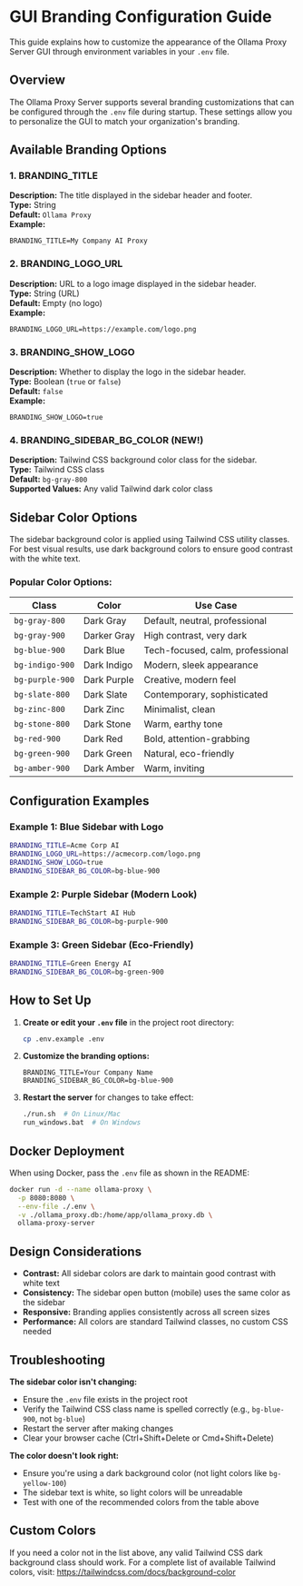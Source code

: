# GUI Branding Configuration Guide

This guide explains how to customize the appearance of the Ollama Proxy Server GUI through environment variables in your `.env` file.

## Overview

The Ollama Proxy Server supports several branding customizations that can be configured through the `.env` file during startup. These settings allow you to personalize the GUI to match your organization's branding.

## Available Branding Options

### 1. BRANDING_TITLE
**Description:** The title displayed in the sidebar header and footer.  
**Type:** String  
**Default:** `Ollama Proxy`  
**Example:**
```
BRANDING_TITLE=My Company AI Proxy
```

### 2. BRANDING_LOGO_URL
**Description:** URL to a logo image displayed in the sidebar header.  
**Type:** String (URL)  
**Default:** Empty (no logo)  
**Example:**
```
BRANDING_LOGO_URL=https://example.com/logo.png
```

### 3. BRANDING_SHOW_LOGO
**Description:** Whether to display the logo in the sidebar header.  
**Type:** Boolean (`true` or `false`)  
**Default:** `false`  
**Example:**
```
BRANDING_SHOW_LOGO=true
```

### 4. BRANDING_SIDEBAR_BG_COLOR (NEW!)
**Description:** Tailwind CSS background color class for the sidebar.  
**Type:** Tailwind CSS class  
**Default:** `bg-gray-800`  
**Supported Values:** Any valid Tailwind dark color class  

## Sidebar Color Options

The sidebar background color is applied using Tailwind CSS utility classes. For best visual results, use dark background colors to ensure good contrast with the white text.

### Popular Color Options:

| Class | Color | Use Case |
|-------|-------|----------|
| `bg-gray-800` | Dark Gray | Default, neutral, professional |
| `bg-gray-900` | Darker Gray | High contrast, very dark |
| `bg-blue-900` | Dark Blue | Tech-focused, calm, professional |
| `bg-indigo-900` | Dark Indigo | Modern, sleek appearance |
| `bg-purple-900` | Dark Purple | Creative, modern feel |
| `bg-slate-800` | Dark Slate | Contemporary, sophisticated |
| `bg-zinc-800` | Dark Zinc | Minimalist, clean |
| `bg-stone-800` | Dark Stone | Warm, earthy tone |
| `bg-red-900` | Dark Red | Bold, attention-grabbing |
| `bg-green-900` | Dark Green | Natural, eco-friendly |
| `bg-amber-900` | Dark Amber | Warm, inviting |

## Configuration Examples

### Example 1: Blue Sidebar with Logo
```bash
BRANDING_TITLE=Acme Corp AI
BRANDING_LOGO_URL=https://acmecorp.com/logo.png
BRANDING_SHOW_LOGO=true
BRANDING_SIDEBAR_BG_COLOR=bg-blue-900
```

### Example 2: Purple Sidebar (Modern Look)
```bash
BRANDING_TITLE=TechStart AI Hub
BRANDING_SIDEBAR_BG_COLOR=bg-purple-900
```

### Example 3: Green Sidebar (Eco-Friendly)
```bash
BRANDING_TITLE=Green Energy AI
BRANDING_SIDEBAR_BG_COLOR=bg-green-900
```

## How to Set Up

1. **Create or edit your `.env` file** in the project root directory:
   ```bash
   cp .env.example .env
   ```

2. **Customize the branding options:**
   ```
   BRANDING_TITLE=Your Company Name
   BRANDING_SIDEBAR_BG_COLOR=bg-blue-900
   ```

3. **Restart the server** for changes to take effect:
   ```bash
   ./run.sh  # On Linux/Mac
   run_windows.bat  # On Windows
   ```

## Docker Deployment

When using Docker, pass the `.env` file as shown in the README:

```bash
docker run -d --name ollama-proxy \
  -p 8080:8080 \
  --env-file ./.env \
  -v ./ollama_proxy.db:/home/app/ollama_proxy.db \
  ollama-proxy-server
```

## Design Considerations

- **Contrast:** All sidebar colors are dark to maintain good contrast with white text
- **Consistency:** The sidebar open button (mobile) uses the same color as the sidebar
- **Responsive:** Branding applies consistently across all screen sizes
- **Performance:** All colors are standard Tailwind classes, no custom CSS needed

## Troubleshooting

**The sidebar color isn't changing:**
- Ensure the `.env` file exists in the project root
- Verify the Tailwind CSS class name is spelled correctly (e.g., `bg-blue-900`, not `bg-blue`)
- Restart the server after making changes
- Clear your browser cache (Ctrl+Shift+Delete or Cmd+Shift+Delete)

**The color doesn't look right:**
- Ensure you're using a dark background color (not light colors like `bg-yellow-100`)
- The sidebar text is white, so light colors will be unreadable
- Test with one of the recommended colors from the table above

## Custom Colors

If you need a color not in the list above, any valid Tailwind CSS dark background class should work. For a complete list of available Tailwind colors, visit: https://tailwindcss.com/docs/background-color
